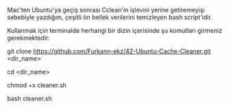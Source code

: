 Mac'ten Ubuntu'ya geçiş sonrası Cclean'in işlevini yerine getiremeyişi sebebiyle yazdığım, çeşitli ön bellek verilerini temizleyen bash script'idir. 

Kullanmak için terminalde herhangi bir dizin içerisinde şu komutları girmeniz gerekmektedir:

git clone https://github.com/Furkann-ekz/42-Ubuntu-Cache-Cleaner.git <dir_name>

cd <dir_name>

chmod +x cleaner.sh

bash cleaner.sh
